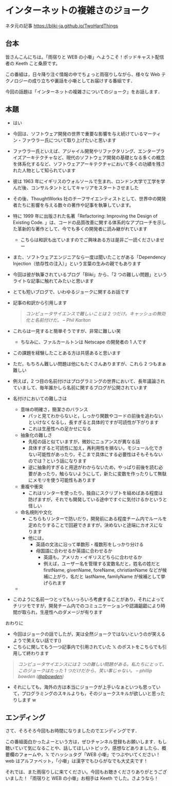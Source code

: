 # インターネットの複雑さのジョーク

ネタ元の記事
https://bliki-ja.github.io/TwoHardThings

## 台本

皆さんこんにちは。「雨宿りと WEB の小噺」へようこそ！ポッドキャスト配信者の Keeth こと桑原です。

この番組は，日々降り注ぐ情報の中でちょっと雨宿りしながら、様々な Web テクノロジーの成り立ちや裏話を小噺としてお届けする番組です．

今回の話題は「インターネットの複雑さについてのジョーク」をお話します．

## 本題

- はい
- 今回は、ソフトウェア開発の世界で重要な影響を与え続けているマーティン・ファウラー氏について取り上げたいと思います
- ファウラー氏といえば、アジャイル開発やリファクタリング、エンタープライズアーキテクチャなど、現代のソフトウェア開発の基礎となる多くの概念を体系化するなど、ソフトウェアアーキテクチャにおいて多くの功績を残された人物として知られています
- 彼は 1963 年にイギリスのウォルソールで生まれ、ロンドン大学で工学を学んだ後、コンサルタントとしてキャリアをスタートさせました
- その後、ThoughtWorks 社のチーフサイエンティストとして、世界中の開発者たちに影響を与える数々の著作や記事を執筆しています。
- 特に 1999 年に出版された名著「Refactoring: Improving the Design of Existing Code. 」は、コードの品質改善に関する体系的なアプローチを示した革新的な著作として、今でも多くの開発者に読み継がれています
  - こちらは和訳も出ていますのでご興味ある方は是非ご一読くださいませー
- また、ソフトウェアエンジニアなら一度は聞いたことがある「Dependency Injection（依存性の注入）」という言葉の生みの親でもあります
- 今回は彼が執筆されているブログ「Bliki」から、「2 つの難しい問題」というライトな記事に触れてみたいと思います
- とても短いブログで、いわゆるジョークに関するお話です
- 記事の和訳から引用します

  > _コンピュータサイエンスで難しいことは 2 つだけ。キャッシュの無効化と名前付けだ。 – Phil Karlton_

- これらは一見すると簡単そうですが、非常に難しい笑
  - ちなみに、ファルカールトンは Netscape の開発者の 1 人です
- この課題を経験したことある方は共感あると思います
- ただ，もちろん難しい問題は他にもたくさんありますが、これら 2 つもまぁ難しい
- 例えば，2 つ目の名前付けはプログラミングの世界において、長年議論されていまして、毎年誰かしら名前に関するブログが公開されています
- 名付けにおいての難しさは
  - 意味の明確さ，簡潔さのバランス
    - パッと見てわからないと，しっかり関数やコードの前後を追わないといけなくなるし，長すぎると具体的ですが可読性が下がります
    - これは生産性への足かせになる
  - 抽象化の難しさ
    - 先程の話と似ていますが，微妙にニュアンスが異なる話
    - 具体すぎると可読性に加え，再利用性を損ない，モジュール化できない可能性があったり，そこまで具体にする必要性はそもそもないのでは？という話になります
    - 逆に抽象的すぎると用途がわからないため，やっぱり前後を読む必要があったり，触らないようにして，新たに変数を作ったりして無駄にメモリを使う可能性もあります
  - 重複や衝突
    - これはリンターを使ったり，独自にスクリプトを組めばある程度は防げますが，それでも開発している途中ですぐに気付けるかというと怪しい
  - 命名規則や文化
    - こちらもリンターで防いだり，開発前にある程度チーム内でルールを定めたりすることで回避できますが，決めないと途端にカオスになります
    - 他には，
      - 英語の文法に沿って単数形・複数形をしっかり分ける
      - 母国語に合わせるか英語に合わせるか
        - 英語も，アメリカ・イギリスどちらに合わせるか
        - 例えば，ユーザー名を管理する変数名だと，姓名の姓だと firstName, givenName, foreName, christianName などが候補に上がり，名だと lastName, familyName が候補として挙げられます
  -
- このように名前一つとってもいっろいろ考慮することがあり，それによってチリツモですが，開発チーム内でのコミュニケーションや認識齟齬により時間が取られ，生産性へのダメージが有ります

おわりに

- 今回はジョークの話でしたが，実は全然ジョークではないというのが笑えるようで笑えない話です()
- こちらに関してもう一つ記事内で引用されていた 𝕏 のポストをこちらでも引用して終わります

> _コンピュータサイエンスには 2 つの難しい問題がある。私たちにとって、このジョークはたった 1 つだけだから、笑い事じゃない。 – phillip bowden ([@pbowden](https://github.com/pbowden))_

- それにしても，海外の方は本当にジョークが上手いなぁといつも思っていて，プログラミングのスキルよりも，そのジョークスキルが欲しいと思ったりします w

## エンディング

さて、そろそろ今回もお時間になりましたのでエンディングです．

この番組面白かったよーという方は，ぜひチャンネル登録もお願いします．もし聴いていて気になることや、話してほしいトピック，感想などありましたら、概要欄のフォームや，𝕏 でハッシュタグ「WEB 小噺」でつぶやいてください！web はアルファベット，「小噺」は漢字でもひらがなでも大丈夫です！

それでは、また雨宿りしに来てください。今回もお聴きくださりありがとうございました！「雨宿りと WEB の小噺」お相手は Keeth でした。さようなら！
